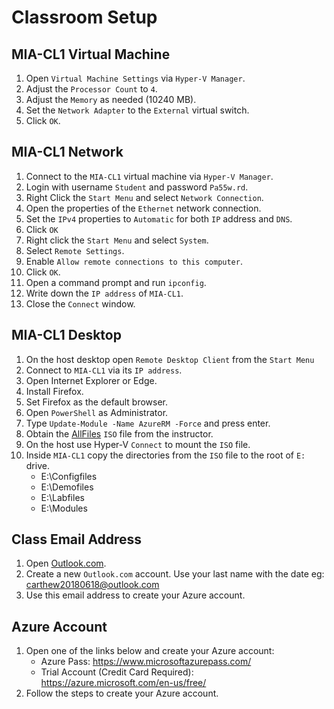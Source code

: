 # Classroom Setup

## MIA-CL1 Virtual Machine

1. Open `Virtual Machine Settings` via `Hyper-V Manager`.
1. Adjust the `Processor Count` to `4`.
1. Adjust the `Memory` as needed (10240 MB).
1. Set the `Network Adapter` to the `External` virtual switch.
1. Click `OK`.

## MIA-CL1 Network

1. Connect to the `MIA-CL1` virtual machine via `Hyper-V Manager`.
1. Login with username `Student` and password `Pa55w.rd`.
1. Right Click the `Start Menu` and select `Network Connection`.
1. Open the properties of the `Ethernet` network connection.
1. Set the `IPv4` properties to `Automatic` for both `IP` address and `DNS`.
1. Click `OK`
1. Right click the `Start Menu` and select `System`.
1. Select `Remote Settings`.
1. Enable `Allow remote connections to this computer`.
1. Click `OK`.
1. Open a command prompt and run `ipconfig`.
1. Write down the `IP address` of `MIA-CL1`.
1. Close the `Connect` window.

## MIA-CL1 Desktop

1. On the host desktop open `Remote Desktop Client` from the `Start Menu`
1. Connect to `MIA-CL1` via its `IP address`.
1. Open Internet Explorer or Edge.
1. Install Firefox.
1. Set Firefox as the default browser.
1. Open `PowerShell` as Administrator.
1. Type `Update-Module -Name AzureRM -Force` and press enter.
1. Obtain the [AllFiles](https://github.com/MicrosoftLearning/20533-ImplementingMicrosoftAzureInfrastructureSolutions/tree/master/Allfiles) `ISO` file from the instructor.
1. On the host use Hyper-V `Connect` to mount the `ISO` file.
1. Inside `MIA-CL1` copy the directories from the `ISO` file to the root of `E:` drive.
   * E:\Configfiles
   * E:\Demofiles
   * E:\Labfiles
   * E:\Modules

## Class Email Address

1. Open [Outlook.com](https://outlook.live.com/owa/).
1. Create a new `Outlook.com` account. Use your last name with the date eg: carthew20180618@outlook.com
1. Use this email address to create your Azure account.

## Azure Account

1. Open one of the links below and create your Azure account:
   * Azure Pass: https://www.microsoftazurepass.com/
   * Trial Account (Credit Card Required): https://azure.microsoft.com/en-us/free/
1. Follow the steps to create your Azure account.




